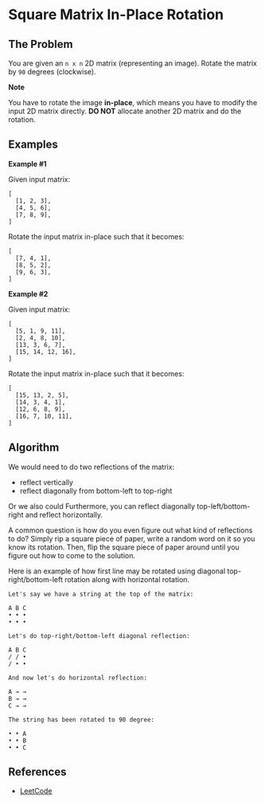 # Square Matrix In-Place Rotation

## The Problem

You are given an `n x n` 2D matrix (representing an image). 
Rotate the matrix by `90` degrees (clockwise).

**Note**

You have to rotate the image **in-place**, which means you 
have to modify the input 2D matrix directly. **DO NOT** allocate
another 2D matrix and do the rotation.

## Examples

**Example #1**

Given input matrix:

```
[
  [1, 2, 3],
  [4, 5, 6],
  [7, 8, 9],
]
```

Rotate the input matrix in-place such that it becomes:

```
[
  [7, 4, 1],
  [8, 5, 2],
  [9, 6, 3],
]
```

**Example #2**

Given input matrix:

```
[
  [5, 1, 9, 11],
  [2, 4, 8, 10],
  [13, 3, 6, 7],
  [15, 14, 12, 16],
]
```

Rotate the input matrix in-place such that it becomes:

```
[
  [15, 13, 2, 5],
  [14, 3, 4, 1],
  [12, 6, 8, 9],
  [16, 7, 10, 11],
]
```

## Algorithm

We would need to do two reflections of the matrix: 

- reflect vertically
- reflect diagonally from bottom-left to top-right

Or we also could Furthermore, you can reflect diagonally 
top-left/bottom-right and reflect horizontally.

A common question is how do you even figure out what kind 
of reflections to do? Simply rip a square piece of paper,
write a random word on it so you know its rotation. Then,
flip the square piece of paper around until you figure out
how to come to the solution.
 
Here is an example of how first line may be rotated using
diagonal top-right/bottom-left rotation along with horizontal
rotation.

```
Let's say we have a string at the top of the matrix:

A B C
• • •
• • •

Let's do top-right/bottom-left diagonal reflection:

A B C
/ / •
/ • •  

And now let's do horizontal reflection:

A → →
B → →
C → →

The string has been rotated to 90 degree:

• • A
• • B
• • C
```

## References

- [LeetCode](https://leetcode.com/problems/rotate-image/description/)